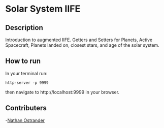 # Solar System IIFE

## Description
Introduction to augmented IIFE. Getters and Setters for Planets, Active Spacecraft, Planets landed on, closest stars, and age of the solar system.

## How to run
In your terminal run:
```
http-server -p 9999
```
then navigate to http://localhost:9999 in your browser.


## Contributers
-[Nathan Ostrander](https://github.com/ostrander-nathan)